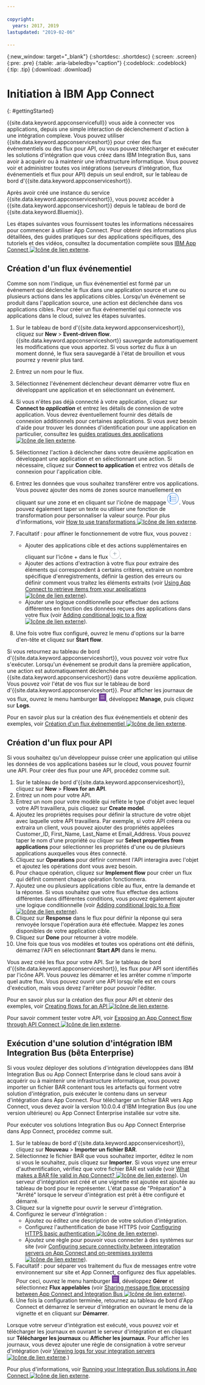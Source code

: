 ```yaml
---

copyright:
  years: 2017, 2019
lastupdated: "2019-02-06"

---
```


{:new_window: target="_blank"}
{:shortdesc: .shortdesc}
{:screen: .screen}
{:pre: .pre}
{:table: .aria-labeledby="caption"}
{:codeblock: .codeblock}
{:tip: .tip} 
{:download: .download}


# Initiation à IBM App Connect
{: #gettingStarted}

{{site.data.keyword.appconservicefull}} vous aide à connecter vos applications, depuis une simple interaction de déclenchement d'action à une intégration complexe. Vous pouvez utiliser {{site.data.keyword.appconserviceshort}} pour créer des flux événementiels ou des flux pour API, ou vous pouvez télécharger et exécuter les solutions d'intégration que vous créez dans IBM Integration Bus, sans avoir à acquérir ou à maintenir une infrastructure informatique. Vous pouvez voir et administrer toutes vos intégrations (serveurs d'intégration, flux événementiels et flux pour API) depuis un seul endroit, sur le tableau de bord d'{{site.data.keyword.appconserviceshort}}. 

Après avoir créé une instance du service {{site.data.keyword.appconserviceshort}}, vous pouvez accéder à {{site.data.keyword.appconserviceshort}} depuis le tableau de bord de {{site.data.keyword.Bluemix}}.

Les étapes suivantes vous fournissent toutes les informations nécessaires pour commencer à utiliser App Connect. Pour obtenir des informations plus détaillées, des guides pratiques sur des applications spécifiques, des tutoriels et des vidéos, consultez la documentation complète sous [IBM App Connect ![Icône de lien externe](../../icons/launch-glyph.svg "Icône de lien externe")](https://developer.ibm.com/integration/docs/app-connect/).

## Création d'un flux événementiel

Comme son nom l'indique, un flux événementiel est formé par un événement qui déclenche le flux dans une application source et une ou plusieurs actions dans les applications cibles. Lorsqu'un événement se produit dans l'application source, une action est déclenchée dans vos applications cibles. Pour créer un flux événementiel qui connecte vos applications dans le cloud, suivez les étapes suivantes.
1.  Sur le tableau de bord d'{{site.data.keyword.appconserviceshort}}, cliquez sur **New** > **Event-driven flow**.
    {{site.data.keyword.appconserviceshort}} sauvegarde automatiquement les modifications que vous apportez. Si vous sortez du flux à un moment donné, le flux sera sauvegardé à l'état de brouillon et vous pourrez y revenir plus tard.
1.  Entrez un nom pour le flux.
1.  Sélectionnez l'événement déclencheur devant démarrer votre flux en développant une application et en sélectionnant un événement.
1.  Si vous n'êtes pas déjà connecté à votre application, cliquez sur **Connect to _application_** et entrez les détails de connexion de votre application.
    Vous devrez éventuellement fournir des détails de connexion additionnels pour certaines applications. Si vous avez besoin d'aide pour trouver les données d'identification pour une application en particulier, consultez les [guides pratiques des applications ![Icône de lien externe](../../icons/launch-glyph.svg "Icône de lien externe")](https://developer.ibm.com/integration/docs/app-connect/how-to-guides-for-apps/).
1.  Sélectionnez l'action à déclencher dans votre deuxième application en développant une application et en sélectionnant une action.
    Si nécessaire, cliquez sur **Connect to application** et entrez vos détails de connexion pour l'application cible.
1. Entrez les données que vous souhaitez transférer entre vos applications.
    Vous pouvez ajouter des noms de zones source manuellement en cliquant sur une zone et en cliquant sur l'icône de mappage ![Icône de mappage](/images/MappingIcon.jpg). Vous pouvez également taper un texte ou utiliser une fonction de transformation pour personnaliser la valeur source. Pour plus d'informations, voir [How to use transformations ![Icône de lien externe](../../icons/launch-glyph.svg "Icône de lien externe")](https://developer.ibm.com/integration/docs/app-connect/faq/#faq_transforms).
1. Facultatif : pour affiner le fonctionnement de votre flux, vous pouvez :
    * Ajouter des applications cible et des actions supplémentaires en cliquant sur l'icône + dans le flux ![Icône Ajouter une application](/images/AddApp.jpg).
    * Ajouter des actions d'extraction à votre flux pour extraire des éléments qui correspondent à certains critères, extraire un nombre spécifique d'enregistrements, définir la gestion des erreurs ou définir comment vous traitez les éléments extraits (voir [Using App Connect to retrieve items from your applications ![Icône de lien externe](../../icons/launch-glyph.svg "Icône de lien externe")](https://developer.ibm.com/integration/docs/app-connect/tutorials-for-ibm-app-connect/using-ibm-app-connect-retrieve-items-applications/)).
    * Ajouter une logique conditionnelle pour effectuer des actions différentes en fonction des données reçues des applications dans votre flux (voir [Adding conditional logic to a flow ![Icône de lien externe](../../icons/launch-glyph.svg "Icône de lien externe")](https://developer.ibm.com/integration/docs/app-connect/tutorials-for-ibm-app-connect/adding-conditional-logic-flow/)).

1. Une fois votre flux configuré, ouvrez le menu d'options sur la barre d'en-tête et cliquez sur **Start flow**.

Si vous retournez au tableau de bord d'{{site.data.keyword.appconserviceshort}}, vous pouvez voir votre flux s'exécuter. Lorsqu'un événement se produit dans la première application, une action est automatiquement déclenchée par {{site.data.keyword.appconserviceshort}} dans votre deuxième application. Vous pouvez voir l'état de vos flux sur le tableau de bord d'{{site.data.keyword.appconserviceshort}}. Pour afficher les journaux de vos flux, ouvrez le menu hamburger ![Icône du menu hamburger](/images/HamburgerMenuSm.jpg), développez **Manage**, puis cliquez sur **Logs**.

Pour en savoir plus sur la création des flux événementiels et obtenir des exemples, voir [Création d'un flux événementiel ![Icône de lien externe](../../icons/launch-glyph.svg "Icône de lien externe")](https://developer.ibm.com/integration/docs/app-connect/tutorials-for-ibm-app-connect/creating-event-driven-flow/).

## Création d'un flux pour API

Si vous souhaitez qu'un développeur puisse créer une application qui utilise les données de vos applications basées sur le cloud, vous pouvez fournir une API. Pour créer des flux pour une API, procédez comme suit.
1. Sur le tableau de bord d'{{site.data.keyword.appconserviceshort}}, cliquez sur **New** > **Flows for an API**.
1. Entrez un nom pour votre API.
1. Entrez un nom pour votre modèle qui reflète le type d'objet avec lequel votre API travaillera, puis cliquez sur **Create model**.
1. Ajoutez les propriétés requises pour définir la structure de votre objet avec laquelle votre API travaillera.
    Par exemple, si votre API créera ou extraira un client, vous pouvez ajouter des propriétés appelées Customer_ID, First_Name, Last_Name et Email_Address. Vous pouvez taper le nom d'une propriété ou cliquer sur **Select properties from applications** pour sélectionner les propriétés d'une ou de plusieurs applications auxquelles vous êtes connecté.
1. Cliquez sur **Operations** pour définir comment l'API interagira avec l'objet et ajoutez les opérations dont vous avez besoin. 
1. Pour chaque opération, cliquez sur **Implement flow** pour créer un flux qui définit comment chaque opération fonctionnera. 
1. Ajoutez une ou plusieurs applications cible au flux, entre la demande et la réponse.
    Si vous souhaitez que votre flux effectue des actions différentes dans différentes conditions, vous pouvez également ajouter une logique conditionnelle (voir [Adding conditional logic to a flow ![Icône de lien externe](../../icons/launch-glyph.svg "Icône de lien externe")](https://developer.ibm.com/integration/docs/app-connect/tutorials-for-ibm-app-connect/adding-conditional-logic-flow/)).
1. Cliquez sur **Response** dans le flux pour définir la réponse qui sera renvoyée lorsque l'opération aura été effectuée. Mappez les zones disponibles de votre application cible. 
1. Cliquez sur **Done** pour retourner à votre modèle.
1. Une fois que tous vos modèles et toutes vos opérations ont été définis, démarrez l'API en sélectionnant **Start API** dans le menu. 

Vous avez créé les flux pour votre API. Sur le tableau de bord d'{{site.data.keyword.appconserviceshort}}, les flux pour API sont identifiés par l'icône API. Vous pouvez les démarrer et les arrêter comme n'importe quel autre flux. Vous pouvez ouvrir une API lorsqu'elle est en cours d'exécution, mais vous devez l'arrêter pour pouvoir l'éditer.

Pour en savoir plus sur la création des flux pour API et obtenir des exemples, voir [Creating flows for an API  ![Icône de lien externe](../../icons/launch-glyph.svg "Icône de lien externe")](https://developer.ibm.com/integration/docs/app-connect/tutorials-for-ibm-app-connect/creating-flows-api/).

Pour savoir comment tester votre API, voir [Exposing an App Connect flow through API Connect ![Icône de lien externe](../../icons/launch-glyph.svg "Icône de lien externe")](https://developer.ibm.com/integration/blog/2017/08/29/exposing-app-connect-flow-api-connect/).


## Exécution d'une solution d'intégration IBM Integration Bus (bêta Enterprise)

Si vous voulez déployer des solutions d'intégration développées dans IBM Integration Bus ou App Connect Enterprise dans le cloud sans avoir à acquérir ou à maintenir une infrastructure informatique, vous pouvez importer un fichier BAR contenant tous les artefacts qui forment votre solution d'intégration, puis exécuter le contenu dans un serveur d'intégration dans App Connect. Pour télécharger un fichier BAR vers App Connect, vous devez avoir la version 10.0.0.4 d'IBM Integration Bus (ou une version ultérieure) ou App Connect Enterprise installée sur votre site. 

Pour exécuter vos solutions Integration Bus ou App Connect Enterprise dans App Connect, procédez comme suit.
1. Sur le tableau de bord d'{{site.data.keyword.appconserviceshort}}, cliquez sur **Nouveau** > **Importer un fichier BAR**.
1. Sélectionnez le fichier BAR que vous souhaitez importer, éditez le nom si vous le souhaitez, puis cliquez sur **Importer**.
    Si vous voyez une erreur d'authentification, vérifiez que votre fichier BAR est valide (voir [What makes a BAR file valid in App Connect? ![Icône de lien externe](../../icons/launch-glyph.svg "Icône de lien externe")](https://developer.ibm.com/integration/docs/app-connect/tutorials-for-ibm-app-connect/running-your-ibm-integration-bus-solutions-in-ibm-app-connect-enterprise-beta-plan/what-makes-a-bar-file-valid-for-app-connect-app-connect-enterprise-beta)).
    Un serveur d'intégration est créé et une vignette est ajoutée est ajoutée au tableau de bord pour le représenter. L'état passe de "Préparation" à "Arrêté" lorsque le serveur d'intégration est prêt à être configuré et démarré. 
1. Cliquez sur la vignette pour ouvrir le serveur d'intégration.
1. Configurez le serveur d'intégration :
    * Ajoutez ou éditez une description de votre solution d'intégration.
    * Configurez l'authentification de base HTTPS (voir [Configuring HTTPS basic authentication ![Icône de lien externe](../../icons/launch-glyph.svg "Icône de lien externe")](https://developer.ibm.com/integration/docs/app-connect/tutorials-for-ibm-app-connect/running-your-ibm-integration-bus-solutions-in-ibm-app-connect-enterprise-beta-plan/configuring-https-basic-authentication-app-connect-enterprise-beta)).
    * Ajoutez une règle pour pouvoir vous connecter à des systèmes sur site (voir [Configuring secure connectivity between integration servers on App Connect and on-premises systems ![Icône de lien externe](../../icons/launch-glyph.svg "Icône de lien externe")](https://developer.ibm.com/integration/docs/app-connect/tutorials-for-ibm-app-connect/running-your-ibm-integration-bus-solutions-in-ibm-app-connect-enterprise-beta-plan/configuring-secure-connectivity-between-integration-servers-on-app-connect-and-on-premises-systems-app-connect-enterprise-beta)).
1. Facultatif : pour séparer vos traitement du flux de messages entre votre environnement sur site et App Connect, configurez des flux appelables. Pour ceci, ouvrez le menu hamburger ![Icône du menu hamburger](/images/HamburgerMenuSm.jpg), développez **Gérer** et sélectionnez **Flux appelables** (voir [Sharing message flow processing between App Connect and Integration Bus ![Icône de lien externe](../../icons/launch-glyph.svg "Icône de lien externe")](https://developer.ibm.com/integration/docs/app-connect/tutorials-for-ibm-app-connect/running-your-ibm-integration-bus-solutions-in-ibm-app-connect-enterprise-beta-plan/sharing-message-flow-processing-between-app-connect-and-integration-bus-app-connect-enterprise-beta)).
1. Une fois la configuration terminée, retournez au tableau de bord d'App Connect et démarrez le serveur d'intégration en ouvrant le menu de la vignette et en cliquant sur **Démarrer**.

Lorsque votre serveur d'intégration est exécuté, vous pouvez voir et télécharger les journaux en ouvrant le serveur d'intégration et en cliquant sur **Télécharger les journaux** ou **Afficher les journaux**. Pour afficher les journaux, vous devez ajouter une règle de consignation à votre serveur d'intégration (voir [Viewing logs for your integration servers ![Icône de lien externe](../../icons/launch-glyph.svg "Icône de lien externe")](https://developer.ibm.com/integration/docs/app-connect/tutorials-for-ibm-app-connect/running-your-ibm-integration-bus-solutions-in-ibm-app-connect-enterprise-beta-plan/viewing-logs-for-your-integration-servers-in-app-connect-enterprise-beta).)

Pour plus d'informations, voir [Running your Integration Bus solutions in App Connect ![Icône de lien externe](../../icons/launch-glyph.svg "Icône de lien externe")](https://developer.ibm.com/integration/docs/app-connect/tutorials-for-ibm-app-connect/running-your-ibm-integration-bus-solutions-in-ibm-app-connect-enterprise-beta-plan).
